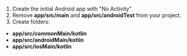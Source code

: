 1. Create the initial Android app with "No Activity".
2. Remove **app/src/main** and **app/src/androidTest** from your project.
3. Create folders:
  * **app/src/commonMain/kotlin**
  * **app/src/androidMain/kotlin**
  * **app/src/iosMain/kotlin**
